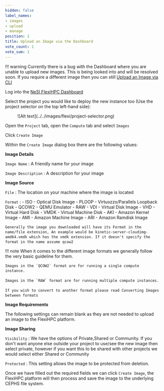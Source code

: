 ```yaml
---
hidden: false
label_names:
- images
- upload
- manage
position: 1
title: Upload an Image via the Dashboard
vote_count: 1
vote_sum: 1
---
```


!!! warning
    Currently there is a bug with the Dashboard where you are unable to upload new images. This is being looked into and will be resolved soon. If you require a different image then you can still [Upload an Image via CLI](upload-an-image-via-cli.md)

Log into the [NeSI FlexiHPC Dashboard](https://dashboard.cloud.nesi.org.nz/)

Select the project you would like to deploy the new instance too (Use the project selector on the top left-hand side):

<figure markdown>
  ![Alt text](../../images/flexi/project-selector.png)
</figure>

Open the `Project` tab, open the `Compute` tab and select `Images`

Click `Create Image`

Within the `Create Image` dialog box there are the following values:

**Image Details**

`Image Name`
:   A friendly name for your image

`Image Description`
:   A description for your image

**Image Source**

`File`
:   The location on your machine where the image is located

`Format`
:   - ISO - Optical Disk Image
    - PLOOP - Virtuozzo/Parallels Loopback Disk
    - QCOW2 - QEMU Emulator
    - RAW
    - VDI - Virtual Disk Image
    - VHD - Virtual Hard Disk
    - VMDK - Virtual Machine Disk
    - AKI - Amazon Kernel Image
    - AMI - Amazon Machine Image
    - ARI - Amazon Ramdisk Image

    Generally the image you downloaded will have its Format in the name/file extension, An example would be kinetic-server-cloudimg-amd64.vmdk which has the vmdk extension. If it doesn't specify the format in the name assume qcow2

!!! note
    When it comes to the different image formats we generally follow the very basic guideline for them.

    Images in the `QCOW2` format are for running a single compute instance.

    Images in the `RAW` format are for running multiple compute instances.

    If you wish to convert to another format please read Converting Images between formats

**Image Requirements**

The following settings can remain blank as they are not needed to upload an image to the FlexiHPC platform.

**Image Sharing**

`Visibility`
:   We have the options of Private,Shared or Community. If you don't want anyone else outside your project to use/see the new image then select private, however if you want this to be shared with other projects we would select either Shared or Community

`Protected`
:   This setting allows the image to be protected from deletion.

Once we have filled out the required fields we can click `Create Image`, the FlexiHPC platform will then process and save the image to the underlying CEPHS file system.